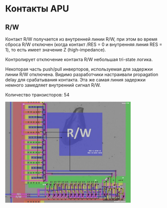 # Контакты APU

## R/W

Контакт R/W получается из внутренней линии R/W, при этом во время сброса R/W отключен (когда контакт /RES = 0 и внутренняя линия RES = 1), то есть имеет значение Z (high-impedance).

Контролирует отключение контакта R/W небольшая tri-state логика.

Некоторая часть push/pull инверторов, используемая для задержки линии R/W отключена. Видимо разработчики настраивали propagation delay для срабатывания контакта.
Эта же самая линия задержки немного замедляет внутренний сигнал R/W.

Количество транзисторов: 54

<img src="/BreakingNESWiki/imgstore/apu_rw_pad.jpg" width="400px">

